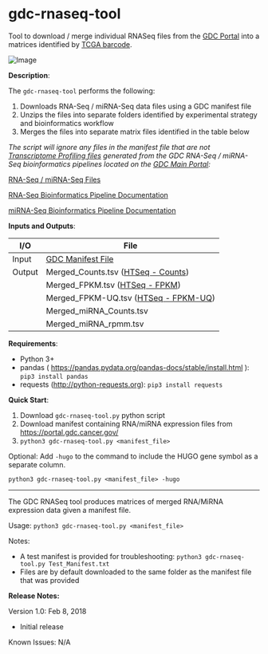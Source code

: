 # gdc-rnaseq-tool
Tool to download / merge individual RNASeq files from the [GDC Portal](https://portal.gdc.cancer.gov) into a matrices identified by [TCGA barcode](https://wiki.nci.nih.gov/display/TCGA/TCGA+barcode).

![Image](https://raw.githubusercontent.com/cpreid2/gdc-rnaseq-tool/master/Images/TCGA%20Barcode.png)

__Description__:

The `gdc-rnaseq-tool` performs the following:

1. Downloads RNA-Seq / miRNA-Seq data files using a GDC manifest file
2. Unzips the files into separate folders identified by experimental strategy and bioinformatics workflow
3. Merges the files into separate matrix files identified in the table below

*The script will ignore any files in the manifest file that are not [Transcriptome Profiling files](https://portal.gdc.cancer.gov/repository?filters=%7B%22op%22%3A%22and%22%2C%22content%22%3A%5B%7B%22op%22%3A%22in%22%2C%22content%22%3A%7B%22field%22%3A%22files.data_category%22%2C%22value%22%3A%5B%22Transcriptome%20Profiling%22%5D%7D%7D%5D%7D) generated from the GDC RNA-Seq / miRNA-Seq bioinformatics pipelines located on the [GDC Main Portal](https://portal.gdc.cancer.gov):*

[RNA-Seq / miRNA-Seq Files](https://portal.gdc.cancer.gov/repository?filters=%7B%22op%22%3A%22and%22%2C%22content%22%3A%5B%7B%22op%22%3A%22in%22%2C%22content%22%3A%7B%22field%22%3A%22files.data_category%22%2C%22value%22%3A%5B%22Transcriptome%20Profiling%22%5D%7D%7D%5D%7D)

[RNA-Seq Bioinformatics Pipeline Documentation](https://docs.gdc.cancer.gov/Data/Bioinformatics_Pipelines/Expression_mRNA_Pipeline/)

[miRNA-Seq Bioinformatics Pipeline Documentation](https://docs.gdc.cancer.gov/Data/Bioinformatics_Pipelines/miRNA_Pipeline/)

__Inputs and Outputs__:

| I/O | File |
|---|---|
| Input | [GDC Manifest File](https://docs.gdc.cancer.gov/Data_Transfer_Tool/Users_Guide/Preparing_for_Data_Download_and_Upload/#obtaining-a-manifest-file-for-data-download) |
| Output | Merged_Counts.tsv ([HTSeq - Counts](https://docs.gdc.cancer.gov/Data/Bioinformatics_Pipelines/Expression_mRNA_Pipeline/#upper-quartile-fpkm)) |
|  | Merged_FPKM.tsv ([HTSeq - FPKM](https://docs.gdc.cancer.gov/Data/Bioinformatics_Pipelines/Expression_mRNA_Pipeline/#fpkm)) |
|  | Merged_FPKM-UQ.tsv ([HTSeq - FPKM-UQ](https://docs.gdc.cancer.gov/Data/Bioinformatics_Pipelines/Expression_mRNA_Pipeline/#upper-quartile-fpkm)) |
|  | Merged_miRNA_Counts.tsv |
|  | Merged_miRNA_rpmm.tsv |


__Requirements__:

- Python 3+
- pandas ( https://pandas.pydata.org/pandas-docs/stable/install.html ): `pip3 install pandas`
- requests (http://python-requests.org): `pip3 install requests`

__Quick Start__:

1. Download `gdc-rnaseq-tool.py` python script
2. Download manifest containing RNA/miRNA expression files from https://portal.gdc.cancer.gov/
3. `python3 gdc-rnaseq-tool.py <manifest_file>`

Optional: Add `-hugo` to the command to include the HUGO gene symbol as a separate column.  

`python3 gdc-rnaseq-tool.py <manifest_file> -hugo`

---

The GDC RNASeq tool produces matrices of merged RNA/MiRNA expression data given a manifest file.

Usage: `python3 gdc-rnaseq-tool.py <manifest_file>`

Notes:
* A test manifest is provided for troubleshooting:  `python3 gdc-rnaseq-tool.py Test_Manifest.txt`
* Files are by default downloaded to the same folder as the manifest file that was provided

**Release Notes:**

Version 1.0: Feb 8, 2018

* Initial release

Known Issues:
N/A
